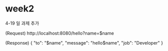 # week2

4-19 일 과제 추가

(Request)
http://localhost:8080/hello?name=$name

(Response)
{
"to": "$name",
"message": "hello$name",
"job": "Developer"
}
